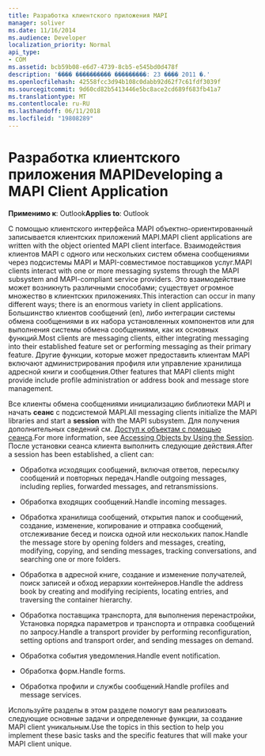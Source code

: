 ```yaml
---
title: Разработка клиентского приложения MAPI
manager: soliver
ms.date: 11/16/2014
ms.audience: Developer
localization_priority: Normal
api_type:
- COM
ms.assetid: bcb59b08-e6d7-4739-8cb5-e545bd0d478f
description: '���� ���������� ���������: 23 ���� 2011 �.'
ms.openlocfilehash: 42558fcc3d94b108c0dabb92d62f7c61fdf3039f
ms.sourcegitcommit: 9d60cd82b5413446e5bc8ace2cd689f683fb41a7
ms.translationtype: MT
ms.contentlocale: ru-RU
ms.lasthandoff: 06/11/2018
ms.locfileid: "19808289"
---
```

# <a name="developing-a-mapi-client-application"></a><span data-ttu-id="7f9f2-103">Разработка клиентского приложения MAPI</span><span class="sxs-lookup"><span data-stu-id="7f9f2-103">Developing a MAPI Client Application</span></span>

  
  
<span data-ttu-id="7f9f2-104">**Применимо к**: Outlook</span><span class="sxs-lookup"><span data-stu-id="7f9f2-104">**Applies to**: Outlook</span></span> 
  
<span data-ttu-id="7f9f2-105">С помощью клиентского интерфейса MAPI объектно-ориентированный записывается клиентских приложений MAPI.</span><span class="sxs-lookup"><span data-stu-id="7f9f2-105">MAPI client applications are written with the object oriented MAPI client interface.</span></span> <span data-ttu-id="7f9f2-106">Взаимодействия клиентов MAPI с одного или нескольких систем обмена сообщениями через подсистемы MAPI и MAPI-совместимое поставщиков услуг.</span><span class="sxs-lookup"><span data-stu-id="7f9f2-106">MAPI clients interact with one or more messaging systems through the MAPI subsystem and MAPI-compliant service providers.</span></span> <span data-ttu-id="7f9f2-107">Это взаимодействие может возникнуть различными способами; существует огромное множество в клиентских приложениях.</span><span class="sxs-lookup"><span data-stu-id="7f9f2-107">This interaction can occur in many different ways; there is an enormous variety in client applications.</span></span> <span data-ttu-id="7f9f2-108">Большинство клиентов сообщений (en), либо интеграции системы обмена сообщениями в их набора установленных компонентов или для выполнения системы обмена сообщениями, как их основных функций.</span><span class="sxs-lookup"><span data-stu-id="7f9f2-108">Most clients are messaging clients, either integrating messaging into their established feature set or performing messaging as their primary feature.</span></span> <span data-ttu-id="7f9f2-109">Другие функции, которые может предоставить клиентам MAPI включают администрирования профиля или управление хранилища адресной книги и сообщения.</span><span class="sxs-lookup"><span data-stu-id="7f9f2-109">Other features that MAPI clients might provide include profile administration or address book and message store management.</span></span>
  
<span data-ttu-id="7f9f2-110">Все клиенты обмена сообщениями инициализацию библиотеки MAPI и начать **сеанс** с подсистемой MAPI.</span><span class="sxs-lookup"><span data-stu-id="7f9f2-110">All messaging clients initialize the MAPI libraries and start a **session** with the MAPI subsystem.</span></span> <span data-ttu-id="7f9f2-111">Для получения дополнительных сведений см. [Доступ к объектам с помощью сеанса](accessing-objects-by-using-the-session.md).</span><span class="sxs-lookup"><span data-stu-id="7f9f2-111">For more information, see [Accessing Objects by Using the Session](accessing-objects-by-using-the-session.md).</span></span> <span data-ttu-id="7f9f2-112">После установки сеанса клиента выполнить следующие действия.</span><span class="sxs-lookup"><span data-stu-id="7f9f2-112">After a session has been established, a client can:</span></span>
  
- <span data-ttu-id="7f9f2-113">Обработка исходящих сообщений, включая ответов, пересылку сообщений и повторных передач.</span><span class="sxs-lookup"><span data-stu-id="7f9f2-113">Handle outgoing messages, including replies, forwarded messages, and retransmissions.</span></span>
    
- <span data-ttu-id="7f9f2-114">Обработка входящих сообщений.</span><span class="sxs-lookup"><span data-stu-id="7f9f2-114">Handle incoming messages.</span></span>
    
- <span data-ttu-id="7f9f2-115">Обработка хранилища сообщений, открытия папок и сообщений, создание, изменение, копирование и отправка сообщений, отслеживание бесед и поиска одной или нескольких папок.</span><span class="sxs-lookup"><span data-stu-id="7f9f2-115">Handle the message store by opening folders and messages, creating, modifying, copying, and sending messages, tracking conversations, and searching one or more folders.</span></span>
    
- <span data-ttu-id="7f9f2-116">Обработка в адресной книге, создание и изменение получателей, поиск записей и обход иерархии контейнеров.</span><span class="sxs-lookup"><span data-stu-id="7f9f2-116">Handle the address book by creating and modifying recipients, locating entries, and traversing the container hierarchy.</span></span>
    
- <span data-ttu-id="7f9f2-117">Обработка поставщика транспорта, для выполнения перенастройки, Установка порядка параметров и транспорта и отправка сообщений по запросу.</span><span class="sxs-lookup"><span data-stu-id="7f9f2-117">Handle a transport provider by performing reconfiguration, setting options and transport order, and sending messages on demand.</span></span>
    
- <span data-ttu-id="7f9f2-118">Обработка события уведомления.</span><span class="sxs-lookup"><span data-stu-id="7f9f2-118">Handle event notification.</span></span>
    
- <span data-ttu-id="7f9f2-119">Обработка форм.</span><span class="sxs-lookup"><span data-stu-id="7f9f2-119">Handle forms.</span></span>
    
- <span data-ttu-id="7f9f2-120">Обработка профили и службы сообщений.</span><span class="sxs-lookup"><span data-stu-id="7f9f2-120">Handle profiles and message services.</span></span>
    
<span data-ttu-id="7f9f2-121">Используйте разделы в этом разделе помогут вам реализовать следующие основные задачи и определенные функции, за создание MAPI client уникальным.</span><span class="sxs-lookup"><span data-stu-id="7f9f2-121">Use the topics in this section to help you implement these basic tasks and the specific features that will make your MAPI client unique.</span></span>
  

